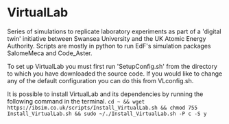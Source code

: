 # VirtualLab

Series of simulations to replicate laboratory experiments as part of a 'digital twin' initiative between Swansea University and the UK Atomic Energy Authority. Scripts are mostly in python to run EdF's simulation packages SalomeMeca and Code_Aster.

To set up VirtualLab you must first run 'SetupConfig.sh' from the directory to which you have downloaded the source code. If you would like to change any of the default configuration you can do this from VLconfig.sh.

It is possible to install VirtualLab and its dependencies by running the following command in the terminal.
`cd ~ && wget https://ibsim.co.uk/scripts/Install_VirtualLab.sh && chmod 755 Install_VirtualLab.sh && sudo ~/./Install_VirtualLab.sh -P c -S y`